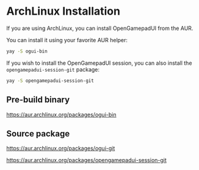 # ArchLinux Installation

If you are using ArchLinux, you can install OpenGamepadUI from the AUR.

You can install it using your favorite AUR helper:

```bash
yay -S ogui-bin
```

If you wish to install the OpenGamepadUI session, you can also install the
`opengamepadui-session-git` package:

```bash
yay -S opengamepadui-session-git
```

## Pre-build binary

https://aur.archlinux.org/packages/ogui-bin

## Source package

https://aur.archlinux.org/packages/ogui-git

https://aur.archlinux.org/packages/opengamepadui-session-git
